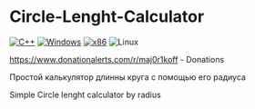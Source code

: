 # Circle-Lenght-Calculator

[![C++](https://img.shields.io/badge/language-C%2B%2B-%23f34b7d.svg?style=plastic)](https://en.wikipedia.org/wiki/C%2B%2B) 
[![Windows](https://img.shields.io/badge/platform-Windows-0078d7.svg?style=plastic)](https://en.wikipedia.org/wiki/Microsoft_Windows) 
[![x86](https://img.shields.io/badge/arch-x86-red.svg?style=plastic)](https://en.wikipedia.org/wiki/X86)
![Linux](https://github.com/danielkrupinski/Osiris/workflows/Linux/badge.svg?branch=master&event=push)

https://www.donationalerts.com/r/maj0r1koff - Donations


Простой калькулятор длинны круга с помощью его радиуса

Simple Circle lenght calculator by radius

